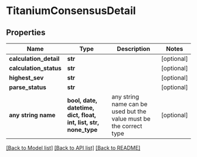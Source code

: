 # TitaniumConsensusDetail


## Properties
Name | Type | Description | Notes
------------ | ------------- | ------------- | -------------
**calculation_detail** | **str** |  | [optional] 
**calculation_status** | **str** |  | [optional] 
**highest_sev** | **str** |  | [optional] 
**parse_status** | **str** |  | [optional] 
**any string name** | **bool, date, datetime, dict, float, int, list, str, none_type** | any string name can be used but the value must be the correct type | [optional]

[[Back to Model list]](../README.md#documentation-for-models) [[Back to API list]](../README.md#documentation-for-api-endpoints) [[Back to README]](../README.md)


